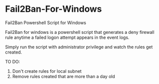# Fail2Ban-For-Windows
Fail2Ban Powershell Script for Windows

Fail2Ban for windows is a powershell script that generates a deny firewall rule anytime a failed logon attempt appears in the event logs.

Simply run the script with administrator privilege and watch the rules get created. 

TO DO:
1. Don't create rules for local subnet
2. Remove rules created that are more than a day old

